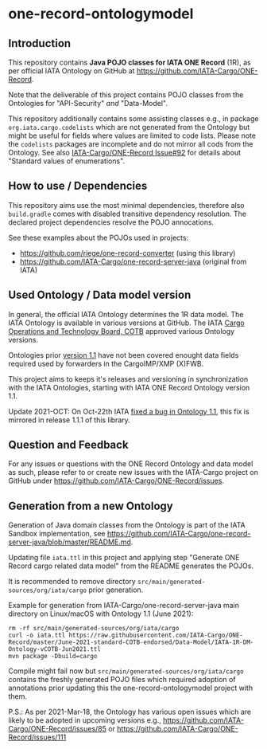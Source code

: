 # one-record-ontologymodel

## Introduction

This repository contains **Java POJO classes for IATA ONE Record** (1R), as per
official IATA Ontology on GitHub at https://github.com/IATA-Cargo/ONE-Record.

Note that the deliverable of this project contains POJO classes from the 
Ontologies for "API-Security" _and_ "Data-Model". 

This repository additionally contains some assisting classes e.g., 
in package `org.iata.cargo.codelists` which are not generated from the 
Ontology but might be useful for fields where values are limited to code
lists. Please note the `codelists` packages are incomplete and do not
mirror all cods from the Ontology. 
See also [IATA-Cargo/ONE-Record Issue#92](https://github.com/IATA-Cargo/ONE-Record/issues/92) for details about
"Standard values of enumerations".

## How to use / Dependencies

This repository aims use the most minimal dependencies, therefore also `build.gradle` 
comes with disabled transitive dependency resolution. The declared project 
dependencies resolve the POJO annocations.

See these examples about the POJOs used in projects: 

* https://github.com/riege/one-record-converter (using this library)
* https://github.com/IATA-Cargo/one-record-server-java (original from IATA)

## Used Ontology / Data model version

In general, the official IATA Ontology determines the 1R data model.  The IATA Ontology is available in various versions at GitHub.
The IATA [Cargo Operations and Technology Board, COTB](https://www.iata.org/en/programs/workgroups/cotb)
approved various Ontology versions. 

Ontologies prior [version 1.1](https://github.com/IATA-Cargo/ONE-Record/tree/master/June-2021-standard-COTB-endorsed)
have not been covered enought data fields required used by forwarders in the CargoIMP/XMP (X)FWB.

This project aims to keeps it's releases and versioning in synchronization with the IATA Ontologies, starting with IATA ONE Record Ontology version 1.1.

Update 2021-OCT: On Oct-22th IATA [fixed a bug in Ontology 1.1](https://github.com/IATA-Cargo/ONE-Record/tree/master/June-2021-standard-COTB-endorsed),
this fix is mirrored in release 1.1.1 of this library.

## Question and Feedback

For any issues or questions with the ONE Record Ontology and data model as such,
please refer to or create new issues with the IATA-Cargo project on GitHub under
https://github.com/IATA-Cargo/ONE-Record/issues.

## Generation from a new Ontology

Generation of Java domain classes from the Ontology is part of the IATA Sandbox implementation, see https://github.com/IATA-Cargo/one-record-server-java/blob/master/README.md.

Updating file `iata.ttl` in this project and applying step "Generate ONE Record cargo related data model" from the README generates the POJOs.

It is recommended to remove directory `src/main/generated-sources/org/iata/cargo` prior generation.

Example for generation from IATA-Cargo/one-record-server-java main directory on Linux/macOS with Ontology 1.1 (June 2021):

    rm -rf src/main/generated-sources/org/iata/cargo
    curl -o iata.ttl https://raw.githubusercontent.com/IATA-Cargo/ONE-Record/master/June-2021-standard-COTB-endorsed/Data-Model/IATA-1R-DM-Ontology-vCOTB-Jun2021.ttl
    mvn package -Dbuild=cargo

Compile might fail now but ```src/main/generated-sources/org/iata/cargo``` contains the freshly generated POJO files which required adoption of annotations 
prior updating this the one-record-ontologymodel project with them.

P.S.: As per 2021-Mar-18, the Ontology has various open issues which are likely to be adopted in upcoming versions e.g., https://github.com/IATA-Cargo/ONE-Record/issues/85 or https://github.com/IATA-Cargo/ONE-Record/issues/111
